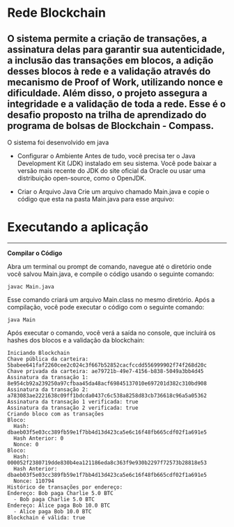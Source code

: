 # Rede Blockchain
 O sistema permite a criação de transações, a assinatura delas para garantir sua autenticidade, a inclusão das transações em blocos, a adição desses blocos à rede e a validação através do mecanismo de Proof of Work, utilizando nonce e dificuldade. Além disso, o projeto assegura a integridade e a validação de toda a rede. Esse é o desafio proposto na trilha de aprendizado do programa de bolsas de Blockchain - Compass.
 ---
 O sistema foi desenvolvido em java
* Configurar o Ambiente
Antes de tudo, você precisa ter o Java Development Kit (JDK) instalado em seu sistema. Você pode baixar a versão mais recente do JDK do site oficial da Oracle ou usar uma distribuição open-source, como o OpenJDK.

*  Criar o Arquivo Java
Crie um arquivo chamado Main.java e copie o código que esta na pasta Main.java para esse arquivo:

# Executando a aplicação
---
**Compilar o Código**

Abra um terminal ou prompt de comando, navegue até o diretório onde você salvou Main.java, e compile o código usando o seguinte comando:

```
javac Main.java
```
Esse comando criará um arquivo Main.class no mesmo diretório.
Após a compilação, você pode executar o código com o seguinte comando:
```
java Main
```
Após executar o comando, você verá a saída no console, que incluirá os hashes dos blocos e a validação da blockchain:
```
Iniciando Blockchain
Chave pública da carteira: 5babee641faf2260cee2c024c3f667b52852cacfccdd556999902f74f268d20c
Chave privada da carteira: ae79721b-49e7-4156-b838-5049a3bb4d45
Assinatura da transação 1: 8e954cb92a239250a97cfbaa45da48acf69845137010e697201d382c310bd908
Assinatura da transação 2: a783083ae2221638c09ff1bdcda0437c6c538a8258d83cb736618c96a5a05362
Assinatura da transação 1 verificada: true
Assinatura da transação 2 verificada: true
Criando bloco com as transações
Bloco:
  Hash: dbaeb03f5e03cc389fb59e1f7bb4d13d423ca5e6c16f48fb665cdf02f1a691e5
  Hash Anterior: 0
  Nonce: 0
Bloco:
  Hash: 000052f2380719dde830b4ea121186eda8c363f9e930b2297f72573b28818e53
  Hash Anterior: dbaeb03f5e03cc389fb59e1f7bb4d13d423ca5e6c16f48fb665cdf02f1a691e5
  Nonce: 110794
Histórico de transações por endereço:
Endereço: Bob paga Charlie 5.0 BTC
  - Bob paga Charlie 5.0 BTC
Endereço: Alice paga Bob 10.0 BTC
  - Alice paga Bob 10.0 BTC
Blockchain é válida: true
```